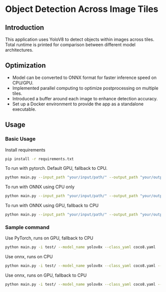 # Object Detection Across Image Tiles

## Introduction

This application uses YoloV8 to detect objects within images across tiles. Total runtime is printed for comparison between different model architectures.

## Optimization

- Model can be converted to ONNX format for faster inference speed on CPU/GPU.
- Implemented parallel computing to optimize postprocessing on multiple tiles.
- Introduced a buffer around each image to enhance detection accuracy.
- Set up a Docker environment to provide the app as a standalone executable.

## Usage

### Basic Usage

Install requirements

```bash
pip install -r requirements.txt
```

To run with pytorch. Default GPU, fallback to CPU.

```bash
python main.py --input_path "your/input/path/" --output_path "your/output/path/"
```

To run with ONNX using CPU only

```bash
python main.py --input_path "your/input/path/" --output_path "your/output/path/ --use_onnx"
```

To run with ONNX using GPU, fallback to CPU

```bash
python main.py --input_path "your/input/path/" --output_path "your/output/path/ --use_onnx --onnx_gpu"
```

### Sample command

Use PyTorch, runs on GPU, fallback to CPU

```bash
python main.py -i test/ --model_name yolov8x --class_yaml coco8.yaml
```

Use onnx, runs on CPU

```bash
python main.py -i test/ --model_name yolov8x --class_yaml coco8.yaml --use_onnx
```

Use onnx, runs on GPU, fallback to CPU

```bash
python main.py -i test/ --model_name yolov8x --class_yaml coco8.yaml --use_onnx --onnx_gpu
```
